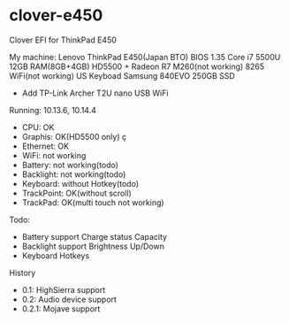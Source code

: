 # clover-e450
Clover EFI for ThinkPad E450

My machine:
Lenovo ThinkPad E450(Japan BTO)
BIOS 1.35
Core i7 5500U
12GB RAM(8GB+4GB)
HD5500 + Radeon R7 M260(not working)
8265 WiFi(not working)
US Keyboad
Samsung 840EVO 250GB SSD
+ Add TP-Link Archer T2U nano USB WiFi

Running: 10.13.6, 10.14.4

- CPU: OK
- Graphis: OK(HD5500 only)
ç
- Ethernet: OK
- WiFi: not working
- Battery: not working(todo)
- Backlight: not working(todo)
- Keyboard: without Hotkey(todo)
- TrackPoint: OK(without scroll)
- TrackPad: OK(multi touch not working)

Todo:
- Battery support
  Charge status
  Capacity
- Backlight support
  Brightness Up/Down
- Keyboard
  Hotkeys
  
History
- 0.1: HighSierra support
- 0.2: Audio device support
- 0.2.1: Mojave support
